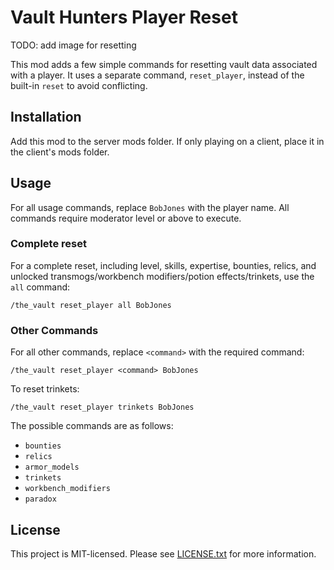 # Vault Hunters Player Reset

TODO: add image for resetting

This mod adds a few simple commands for resetting vault data associated with a player.
It uses a separate command, `reset_player`, instead of the built-in `reset` to avoid conflicting.

## Installation

Add this mod to the server mods folder. If only playing on a client, place it in the client's mods folder.

## Usage

For all usage commands, replace `BobJones` with the player name. All commands require moderator level or above to
execute.

### Complete reset

For a complete reset, including level, skills, expertise, bounties, relics, and unlocked transmogs/workbench
modifiers/potion effects/trinkets, use the `all` command:

```
/the_vault reset_player all BobJones
```

### Other Commands

For all other commands, replace `<command>` with the required command:

```
/the_vault reset_player <command> BobJones
```

To reset trinkets:

```
/the_vault reset_player trinkets BobJones
```

The possible commands are as follows:
- `bounties`
- `relics`
- `armor_models`
- `trinkets`
- `workbench_modifiers`
- `paradox`

## License

This project is MIT-licensed. Please see [LICENSE.txt](./LICENSE.txt) for more information.
